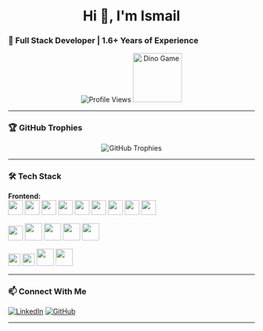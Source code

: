<h1 align="center">Hi 👋, I'm Ismail</h1>

### 🚀 Full Stack Developer | 1.6+ Years of Experience

<p align="center">
  <img src="https://komarev.com/ghpvc/?username=ismail-is&label=PROFILE+VIEWS" alt="Profile Views" />
  <img src="https://raw.githubusercontent.com/Ashutosh00710/Ashutosh00710/main/dino.gif" width="100" alt="Dino Game">
</p>

---

### 🏆 GitHub Trophies

<p align="center">
  <img src="https://github-profile-trophy.vercel.app/?username=ismail-is&theme=light&column=7" alt="GitHub Trophies" />
</p>

---

### 🛠️ Tech Stack

**Frontend:**
<br/>
<img src="https://skillicons.dev/icons?i=html,css,js,react,next,ts" height="30" />
<img src="https://skillicons.dev/icons?i=tailwind,bootstrap,sass" height="30" />
<img src="https://img.shields.io/badge/MUI-007FFF?style=flat&logo=mui&logoColor=white" height="30" />
<img src="https://skillicons.dev/icons?i=nodejs,express" height="30" />
<img src="https://skillicons.dev/icons?i=nodejs,express" height="30" />
<img src="https://skillicons.dev/icons?i=mongodb" height="30" />
<img src="https://skillicons.dev/icons?i=git,github,bitbucket" height="30" />
<img src="https://skillicons.dev/icons?i=postman" height="30" /> 
<img src="https://skillicons.dev/icons?i=wordpress,shopify" height="30" />


<img src="https://skillicons.dev/icons?i=vercel,netlify" height="30" /> <img src="https://img.shields.io/badge/GitHub%20Pages-121013?style=flat&logo=github&logoColor=white" height="35" /> <img src="https://img.shields.io/badge/cPanel-FF6C2C?style=flat&logo=cpanel&logoColor=white" height="35" /> <img src="https://img.shields.io/badge/Ubuntu-E95420?style=flat&logo=ubuntu&logoColor=white" height="35" /> <img src="https://img.shields.io/badge/Render-46E3B7?style=flat&logo=render&logoColor=black" height="35" />



<img src="https://img.shields.io/badge/PuTTY-35495E?style=flat&logo=putty&logoColor=white" height="25" /> <img src="https://img.shields.io/badge/CloudPanel-0F172A?style=flat&logo=cloudflare&logoColor=white" height="25" /> <img src="https://img.shields.io/badge/Git%20Bash-F1502F?style=flat&logo=git&logoColor=white" height="35" /> <img src="https://img.shields.io/badge/Command%20Line-000000?style=flat&logo=windows-terminal&logoColor=white" height="35" />


---

### 📫 Connect With Me

[![LinkedIn](https://img.shields.io/badge/LinkedIn-blue?style=flat&logo=linkedin&logoColor=white)](https://www.linkedin.com/in/ismail-ismail-a39623261/)
[![GitHub](https://img.shields.io/badge/GitHub-121013?style=flat&logo=github&logoColor=white)](https://github.com/ismail-is)

---

